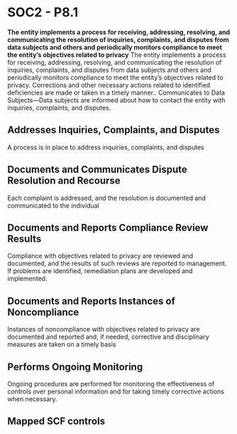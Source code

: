 # SOC2 - P8.1
**The entity implements a process for receiving, addressing, resolving, and communicating the resolution of inquiries, complaints, and disputes from data subjects and others and periodically monitors compliance to meet the entity’s objectives related to privacy**
The entity implements a process for receiving, addressing, resolving, and communicating the resolution of inquiries, complaints, and disputes from data subjects and others and periodically monitors compliance to meet the entity’s objectives related to privacy. Corrections and other necessary actions related to identified deficiencies are made or taken in a timely manner.. Communicates to Data Subjects—Data subjects are informed about how to contact the entity with inquiries, complaints, and disputes.
## Addresses Inquiries, Complaints, and Disputes
A process is in place to address inquiries, complaints, and disputes
## Documents and Communicates Dispute Resolution and Recourse
Each complaint is addressed, and the resolution is documented and communicated to the individual
## Documents and Reports Compliance Review Results
Compliance with objectives related to privacy are reviewed and documented, and the results of such reviews are reported to management. If problems are identified, remediation plans are developed and implemented.
## Documents and Reports Instances of Noncompliance
Instances of noncompliance with objectives related to privacy are documented and reported and, if needed, corrective and disciplinary measures are taken on a timely basis
## Performs Ongoing Monitoring
Ongoing procedures are performed for monitoring the effectiveness of controls over personal information and for taking timely corrective actions when necessary.
## Mapped SCF controls